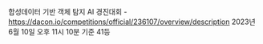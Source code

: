 합성데이터 기반 객체 탐지 AI 경진대회 - https://dacon.io/competitions/official/236107/overview/description
2023년 6월 10일 오후 11시 10분 기준 41등